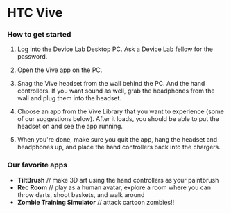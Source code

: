 # HTC Vive

### How to get started

1. Log into the Device Lab Desktop PC. Ask a Device Lab fellow for the password.

2. Open the Vive app on the PC.

3. Snag the Vive headset from the wall behind the PC. And the hand controllers. If you want sound as well, grab the headphones from the wall and plug them into the headset.

4. Choose an app from the Vive Library that you want to experience (some of our suggestions below). After it loads, you should be able to put the headset on and see the app running.

5. When you're done, make sure you quit the app, hang the headset and headphones up, and place the hand controllers back into the chargers.

### Our favorite apps

- **TiltBrush** // make 3D art using the hand controllers as your paintbrush
- **Rec Room** // play as a human avatar, explore a room where you can throw darts, shoot baskets, and walk around
- **Zombie Training Simulator** // attack cartoon zombies!!
